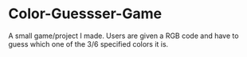 # Color-Guessser-Game
A small game/project I made. Users are given a RGB code and have to guess which one of the 3/6 specified colors it is.
